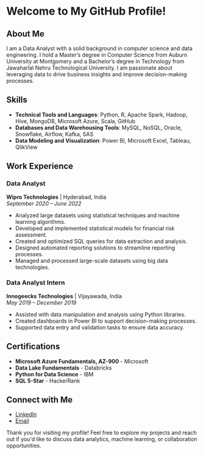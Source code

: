 # Welcome to My GitHub Profile!

## About Me

I am a Data Analyst with a solid background in computer science and data engineering. I hold a Master’s degree in Computer Science from Auburn University at Montgomery and a Bachelor’s degree in Technology from Jawaharlal Nehru Technological University. I am passionate about leveraging data to drive business insights and improve decision-making processes.

## Skills

- **Technical Tools and Languages**: Python, R, Apache Spark, Hadoop, Hive, MongoDB, Microsoft Azure, Scala, GitHub
- **Databases and Data Warehousing Tools**: MySQL, NoSQL, Oracle, Snowflake, Airflow, Kafka, SAS
- **Data Modeling and Visualization**: Power BI, Microsoft Excel, Tableau, QlikView

## Work Experience

### Data Analyst
**Wipro Technologies** | Hyderabad, India  
*September 2020 – June 2022*

- Analyzed large datasets using statistical techniques and machine learning algorithms.
- Developed and implemented statistical models for financial risk assessment.
- Created and optimized SQL queries for data extraction and analysis.
- Designed automated reporting solutions to streamline reporting processes.
- Managed and processed large-scale datasets using big data technologies.

### Data Analyst Intern
**Innogeecks Technologies** | Vijayawada, India  
*May 2019 – December 2019*

- Assisted with data manipulation and analysis using Python libraries.
- Created dashboards in Power BI to support decision-making processes.
- Supported data entry and validation tasks to ensure data accuracy.

## Certifications

- **Microsoft Azure Fundamentals, AZ-900** - Microsoft
- **Data Lake Fundamentals** - Databricks
- **Python for Data Science** - IBM
- **SQL 5-Star** - HackerRank

## Connect with Me

- [LinkedIn](#)
- [Email](mailto:your-email@example.com)

Thank you for visiting my profile! Feel free to explore my projects and reach out if you'd like to discuss data analytics, machine learning, or collaboration opportunities.

